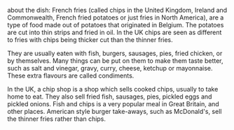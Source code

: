 about the dish:
French fries (called chips in the United Kingdom, Ireland and Commonwealth, French fried potatoes or just fries in North America), are a type of food made out of potatoes that originated in Belgium. The potatoes are cut into thin strips and fried in oil. In the UK chips are seen as different to fries with chips being thicker cut than the thinner fries.

They are usually eaten with fish, burgers, sausages, pies, fried chicken, or by themselves. Many things can be put on them to make them taste better, such as salt and vinegar, gravy, curry, cheese, ketchup or mayonnaise. These extra flavours are called condiments.

In the UK, a chip shop is a shop which sells cooked chips, usually to take home to eat. They also sell fried fish, sausages, pies, pickled eggs and pickled onions. Fish and chips is a very popular meal in Great Britain, and other places. American style burger take-aways, such as McDonald's, sell the thinner fries rather than chips.